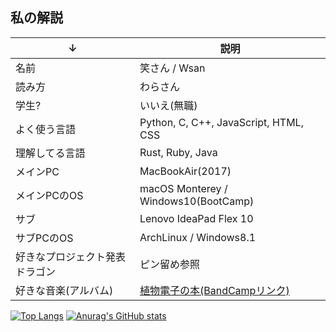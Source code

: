 ## 私の解説
| ↓| 説明 |
| - | - |
| 名前 | 笑さん / Wsan |
| 読み方 | わらさん　|
| 学生? | いいえ(無職) |
| よく使う言語 | Python, C, C++, JavaScript, HTML, CSS |
| 理解してる言語 | Rust, Ruby, Java |
| メインPC | MacBookAir(2017) |
| メインPCのOS | macOS Monterey / Windows10(BootCamp) |
| サブ | Lenovo IdeaPad Flex 10 |
| サブPCのOS | ArchLinux / Windows8.1 |
| 好きなプロジェクト発表ドラゴン | ピン留め参照 |
| 好きな音楽(アルバム) | [植物電子の本(BandCampリンク)](https://susumuhirasawa.bandcamp.com/album/the-book-of-phytoelectron) |

[![Top Langs](https://github-readme-stats.vercel.app/api/top-langs/?username=wswsans)](https://github.com/anuraghazra/github-readme-stats)
[![Anurag's GitHub stats](https://github-readme-stats.vercel.app/api?username=wswsans&show_icons=true&bg_color=30,e96443,904e95&title_color=fff&text_color=fff)](https://github.com/wswsans)
<!--
[MusicPlayer](https://wswsans.github.io/music-player)([Github](https://github.com/wswsans/music-player)), [Presen](https://wswsans.github.io/presen)([Github](https://github.com/wswsans/presen))
-->

<!--
### Hi there 👋
**wswsans/wswsans** is a ✨ _special_ ✨ repository because its `README.md` (this file) appears on your GitHub profile.

Here are some ideas to get you started:

- 🔭 I’m currently working on ...
- 🌱 I’m currently learning ...
- 👯 I’m looking to collaborate on ...
- 🤔 I’m looking for help with ...
- 💬 Ask me about ...
- 📫 How to reach me: ...
- 😄 Pronouns: ...
- ⚡ Fun fact: ...
-->
